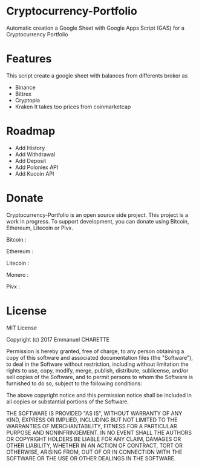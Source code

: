 # Cryptocurrency-Portfolio
Automatic creation a Google Sheet with Google Apps Script (GAS) for a Cryptocurrency Portfolio

Features
========
This script create a google sheet with balances from differents broker as
* Binance
* Bittrex
* Cryptopia
* Kraken
It takes too prices from coinmarketcap

Roadmap
=======
* Add History
* Add Withdrawal
* Add Deposit
* Add Poloniex API
* Add Kucoin API

Donate
======
Cryptocurrency-Portfolio is an open source side project. This project is a work in progress. To support development, you can donate using Bitcoin, Ethereum, Litecoin or Pivx.

Bitcoin : 

Ethereum : 

Litecoin :

Monero :

Pivx :

License
=======

MIT License

Copyright (c) 2017 Emmanuel CHARETTE

Permission is hereby granted, free of charge, to any person obtaining a copy
of this software and associated documentation files (the "Software"), to deal
in the Software without restriction, including without limitation the rights
to use, copy, modify, merge, publish, distribute, sublicense, and/or sell
copies of the Software, and to permit persons to whom the Software is
furnished to do so, subject to the following conditions:

The above copyright notice and this permission notice shall be included in all
copies or substantial portions of the Software.

THE SOFTWARE IS PROVIDED "AS IS", WITHOUT WARRANTY OF ANY KIND, EXPRESS OR
IMPLIED, INCLUDING BUT NOT LIMITED TO THE WARRANTIES OF MERCHANTABILITY,
FITNESS FOR A PARTICULAR PURPOSE AND NONINFRINGEMENT. IN NO EVENT SHALL THE
AUTHORS OR COPYRIGHT HOLDERS BE LIABLE FOR ANY CLAIM, DAMAGES OR OTHER
LIABILITY, WHETHER IN AN ACTION OF CONTRACT, TORT OR OTHERWISE, ARISING FROM,
OUT OF OR IN CONNECTION WITH THE SOFTWARE OR THE USE OR OTHER DEALINGS IN THE
SOFTWARE.
